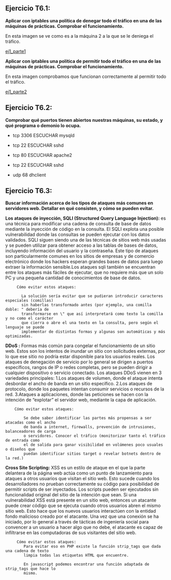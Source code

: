 <h2><b>Ejercicio T6.1:</b></h2>
<b>Aplicar con iptables una política de denegar todo el tráfico
en una de las máquinas de prácticas. 
Comprobar el funcionamiento.</b>

En esta imagen se ve como es a la máquina 2 a la que se le deniega el tráfico.

[ej1_parte1](https://github.com/Belindagh/SWAP/blob/master/imagenes_ejers/ej1_parte1.png?raw=true)

<b>Aplicar con iptables una política de permitir todo el tráfico
en una de las máquinas de prácticas.
Comprobar el funcionamiento.</b>

En esta imagen comprobamos que funcionan correctamente al permitir todo el tráfico.

[ej1_parte2](https://github.com/Belindagh/SWAP/blob/master/imagenes_ejers/ej1_parte2.png?raw=true)

<h2><b>Ejercicio T6.2:</b></h2>
<b>Comprobar qué puertos tienen abiertos nuestras máquinas,
su estado, y qué programa o demonio lo ocupa.</b>


- tcp            3306          ESCUCHAR          mysqld

- tcp            22            ESCUCHAR          sshd

- tcp            80            ESCUCHAR          apache2

- tcp            22            ESCUCHAR          sshd

- udp            68                              dhclient


<h2><b>Ejercicio T6.3:</b></h2>
<b>Buscar información acerca de los tipos de ataques más comunes en servidores web. Detallar en qué consisten, y cómo se pueden evitar.</b>


 <b>Los ataques de inyección, SQLI (Structured Query Language Injection):</b> es una técnica para modificar
  una cadena de consulta de base de datos mediante la inyección de código en la consulta. El SQLI explota 
  una posible vulnerabilidad donde las consultas se pueden ejecutar con los datos validados.
  SQLI siguen siendo una de las técnicas de sitios web más usadas y se pueden utilizar para obtener acceso 
  a las tablas de bases de datos, incluyendo información del usuario y la contraseña. Este tipo de ataques 
  son particularmente comunes en los sitios de empresas y de comercio electrónico donde los hackers esperan 
  grandes bases de datos para luego extraer la información sensible.Los ataques sqli también se encuentran 
  entre los ataques más fáciles de ejecutar, que no requiere más que un solo PC y una pequeña cantidad de 
  conocimientos de base de datos.

         Cómo evitar estos ataques:

           La solución sería evitar que se pudieran introducir caracteres especiales (comillas)
           sin haberlas transformado antes (por ejemplo, una comilla doble: " debería de 
           transformarse en \" que así interpretará como texto la comilla y no como el carácter 
           que cierra o abre el una texto en la consulta, pero según el lenguaje se puede 
           implementar de distintas formas y algunas son automáticas y más optimizadas.



     
 <b>DDoS :</b>
    Formas más común para congelar el funcionamiento de un sitio web. Estos son los intentos de inundar 
    un sitio con solicitudes externas, por lo que ese sitio no podría estar disponible para los usuarios reales. 
    Los ataques de denegación de servicio por lo general se dirigen a puertos específicos, rangos de IP o redes completas,
    pero se pueden dirigir a cualquier dispositivo o servicio conectado.
    Los ataques DDoS vienen en 3 variedades principales:
        1.Los ataques de volumen, donde el ataque intenta desbordar el ancho de banda en un sitio específico.
        2.Los ataques de protocolo, donde los paquetes intentan consumir servicios o recursos de la red.
        3.Ataques a aplicaciones, donde las peticiones se hacen con la intención de “explotar” el servidor web, mediante la capa de aplicación.


        Cómo evitar estos ataques:
        
            Se debe saber identificar las partes más propensas a ser atacadas como el ancho 
            de banda a internet, firewalls, prevención de intrusiones, balanceadores de carga
            o servidores. Conocer el tráfico (monitorizar tanto el tráfico de entrada como
            el de salida para ganar visibilidad en volúmenes poco usuales o diseños que
            puedan identificar sitios target o revelar botnets dentro de la red.)
 


  <b>Cross Site Scripting: </b>
       XSS es un estilo de ataque en el que la parte delantera de la página web actúa como un
       punto de lanzamiento para ataques a otros usuarios que visitan el sitio web. Esto 
       sucede cuando los desarrolladores no prueban correctamente su código para posibilidad 
       de permitir scripts de ser inyectados. Los scripts pueden ser ejecutados sin
       funcionalidad original del sitio de la intención que sean.
       Si una vulnerabilidad XSS está presente en un sitio web, entonces un atacante puede 
       crear código que se ejecuta cuando otros usuarios abren el mismo sitio web. Esto hace 
       que los nuevos usuarios interactúen con la entidad fondo malicioso creado por el 
       atacante. Una vez que una conexión se ha iniciado, por lo general a través de tácticas 
       de ingeniería social para convencer a un usuario a hacer algo que no debe, el atacante 
       es capaz de infiltrarse en las computadoras de sus visitantes del sitio web.


         Cómo evitar estos ataques:
            Para evitar eso en PHP existe la función strip_tags que dada una cadena de texto 
            limpia todas las etiquetas HTML que encuentre.

            En javascript podemos encontrar una función adaptada de strip_tags que hace lo 
            mismo.
